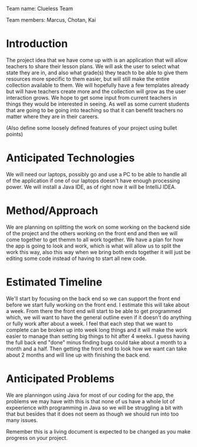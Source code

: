 Team name: Clueless Team

Team members: Marcus, Chotan, Kai

# Introduction
The project idea that we have come up with is an application that will allow teachers to share their lesson plans. We will ask the user to select what state they are in, and also what grade(s) they teach to be able to give them resources more specific to them easier, but will still make the entire collection available to them. We will hopefully have a few templates already but will have teachers create more and the collection will grow as the user interaction grows.
We hope to get some input from current teachers in things they would be interested in seeing. As well as some current students that are going to be going into teaching so that it can benefit teachers no matter where they are in their careers.

(Also define some loosely defined features of your project using bullet points)

# Anticipated Technologies
We will need our laptops, possibly go and use a PC to be able to handle all of the application if one of our laptops doesn't have enough processing power. We will install a Java IDE, as of right now it will be IntelliJ IDEA.

# Method/Approach
We are planning on splitting the work on some working on the backend side of the project and the others working on the front end and then we will come together to get themm to all work together. We have a plan for how the app is going to look and work, which is what will allow us to split the work this way, also this way when we bring both ends together it will just be editing some code instead of having to start all new code.

# Estimated Timeline
We'll start by focusing on the back end so we can support the front end before we start fully working on the front end. I estimate this will take about a week. From there the front end will start to be able to get programmed which, we will want to have the general outline even if it doesn't do anything or fully work after about a week. I feel that each step that we want to complete can be broken up into week long things and it will make the work easier to manage than setting big things to hit after 4 weeks. I guess having the full back end "done" minus finding bugs could take about a month to a month and a half. Then getting the front end to look how we want can take about 2 months and will line up with finishing the back end.

# Anticipated Problems
We are planningon using Java for most of our coding for the app, the problems we may have with this is that none of us have a whole lot of expeerience with programming in Java so we will be struggling a bit with that but besides that it does not seem as though we should run into too many issues.

Remember this is a living document is expected to be changed as you make progress on your project.
